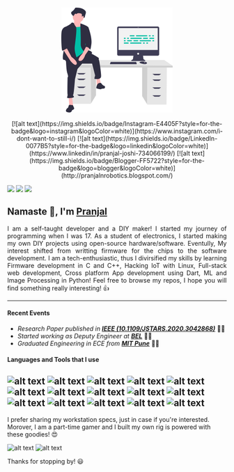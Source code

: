 <p align="center"><img src="https://raw.githubusercontent.com/pranjal-joshi/pranjal-joshi/main/coder_boy.svg" width="256"></p>
<p align="center">
[![alt text](https://img.shields.io/badge/Instagram-E4405F?style=for-the-badge&logo=instagram&logoColor=white)](https://www.instagram.com/i-dont-want-to-still-i/) [![alt text](https://img.shields.io/badge/LinkedIn-0077B5?style=for-the-badge&logo=linkedin&logoColor=white)](https://www.linkedin/in/pranjal-joshi-734066199/) [![alt text](https://img.shields.io/badge/Blogger-FF5722?style=for-the-badge&logo=blogger&logoColor=white)](http://pranjalnrobotics.blogspot.com/)

<a href="https://www.instagram.com/i-dont-want-to-still-i/"><img src="https://img.shields.io/badge/Instagram-E4405F?style=for-the-badge&logo=instagram&logoColor=white"></a>
<a href="https://www.linkedin/in/pranjal-joshi-734066199/"><img src="https://img.shields.io/badge/LinkedIn-0077B5?style=for-the-badge&logo=linkedin&logoColor=white"></a>
<a href="http://pranjalnrobotics.blogspot.com/"><img src="https://img.shields.io/badge/Blogger-FF5722?style=for-the-badge&logo=blogger&logoColor=white"></a>
</p>

<h2> Namaste 🙏, I'm <a href='https://github.com/pranjal-joshi'>Pranjal</a> </h2>

<p align='justify'>
I am a self-taught developer and a DIY maker! I started my journey of programming when I was 17. As a student of electronics, I started making my own DIY projects using open-source hardware/software. Eventully, My interest shifted from writting firmware for the chips to the software development. I am a tech-enthusiastic, thus I divirsified my skills by learning Firmware development in C and C++, Hacking IoT with Linux, Full-stack web development, Cross platform App development using Dart, ML and Image Processing in Python!
Feel free to browse my repos, I hope you will find something really interesting! 👍
</p>

---
#### Recent Events
* *Research Paper published in **[IEEE (10.1109/JSTARS.2020.3042868)](https://ieeexplore.ieee.org/stamp/stamp.jsp?tp=&arnumber=9298456)*** 👨‍🔬
* *Started working as Deputy Engineer at [**BEL**](https://bel-india.in/)* 👨‍💻
* *Graduated Engineering in ECE from [**MIT Pune**](http://www.mitpune.com/)* 👨‍🎓

#### Languages and Tools that I use

![alt text](https://img.shields.io/badge/Python-3776AB?style=for-the-badge&logo=python&logoColor=white) ![alt text](https://img.shields.io/badge/HTML-239120?style=for-the-badge&logo=html5&logoColor=white) ![alt text](https://img.shields.io/badge/CSS-239120?&style=for-the-badge&logo=css3&logoColor=white) ![alt text](https://img.shields.io/badge/JavaScript-323330?style=for-the-badge&logo=javascript&logoColor=F7DF1E) ![alt text](https://img.shields.io/badge/C-00599C?style=for-the-badge&logo=c&logoColor=white) ![alt text](https://img.shields.io/badge/C%2B%2B-00599C?style=for-the-badge&logo=c%2B%2B&logoColor=white) ![alt text](https://img.shields.io/badge/PHP-777BB4?style=for-the-badge&logo=php&logoColor=white) ![alt text](	https://img.shields.io/badge/Dart-0175C2?style=for-the-badge&logo=dart&logoColor=white) ![alt text](https://img.shields.io/badge/Flutter-02569B?style=for-the-badge&logo=flutter&logoColor=white) ![alt text](https://img.shields.io/badge/Shell_Script-121011?style=for-the-badge&logo=gnu-bash&logoColor=white) ![alt text](https://img.shields.io/badge/Material--UI-0081CB?style=for-the-badge&logo=material-ui&logoColor=white) ![alt text](https://img.shields.io/badge/jQuery-0769AD?style=for-the-badge&logo=jquery&logoColor=white) ![alt text](https://img.shields.io/badge/MySQL-00000F?style=for-the-badge&logo=mysql&logoColor=white) ![alt text](https://img.shields.io/badge/Google_Cloud-4285F4?style=for-the-badge&logo=google-cloud&logoColor=white) ![alt text](https://img.shields.io/badge/Microsoft_Excel-217346?style=for-the-badge&logo=microsoft-excel&logoColor=white)
---

I prefer sharing my workstation specs, just in case if you're interested. Morover, I am a part-time gamer and I built my own rig is powered with these goodies! 😍

![alt text](https://img.shields.io/badge/NVIDIA-GTX1060-76B900?style=for-the-badge&logo=nvidia&logoColor=white) ![alt text](https://img.shields.io/badge/AMD-Ryzen_3_1200-ED1C24?style=for-the-badge&logo=amd&logoColor=white)

Thanks for stopping by! 😃
